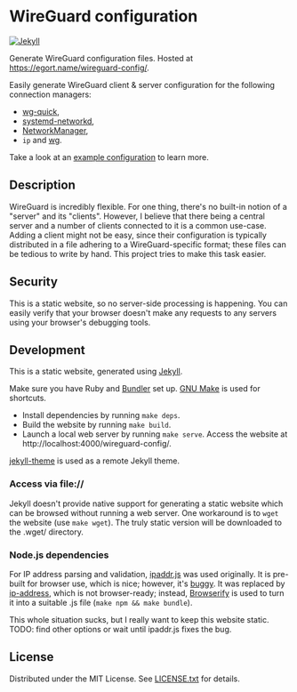WireGuard configuration
=======================

[![Jekyll](https://github.com/egor-tensin/wireguard-config/actions/workflows/jekyll.yml/badge.svg)](https://github.com/egor-tensin/wireguard-config/actions/workflows/jekyll.yml)

Generate WireGuard configuration files.
Hosted at https://egort.name/wireguard-config/.

Easily generate WireGuard client & server configuration for the following
connection managers:

* [wg-quick],
* [systemd-networkd],
* [NetworkManager],
* `ip` and [wg].

[wg-quick]: https://man7.org/linux/man-pages/man8/wg-quick.8.html
[systemd-networkd]: https://www.freedesktop.org/software/systemd/man/systemd.network.html
[NetworkManager]: https://wiki.gnome.org/Projects/NetworkManager
[wg]: https://man7.org/linux/man-pages/man8/wg.8.html

Take a look at an [example configuration] to learn more.

[example configuration]: https://egort.name/wireguard-config/?server_public=iNqGDQ2tltbSN4s3Fpb%2F7PRc2OSwR3%2FbPjOrf8V%2FSmA%3D&server_endpoint=123.123.123.123%3A123&preshared=Moshdr8RNfYUWG%2F0MVOlglzlze3beATD6YumDwCZf5E%3D&client_public=hvfo%2FMgizTRbrktfx3k2Q0Ib0mx0P2N6LRZEYWqkpXc%3D&client_private=qKgmDq8HWaU432qJhEa2Q6pE52P55xBHNOgzB0roP3A%3D&client_ipv4=192.168.123.123%2F24&client_ipv6=fd01%3A2345%3A6789%3A%3A192.168.123.123%2F48

Description
-----------

WireGuard is incredibly flexible.
For one thing, there's no built-in notion of a "server" and its "clients".
However, I believe that there being a central server and a number of clients
connected to it is a common use-case.
Adding a client might not be easy, since their configuration is typically
distributed in a file adhering to a WireGuard-specific format; these files can
be tedious to write by hand.
This project tries to make this task easier.

Security
--------

This is a static website, so no server-side processing is happening.
You can easily verify that your browser doesn't make any requests to any
servers using your browser's debugging tools.

Development
-----------

This is a static website, generated using [Jekyll].

Make sure you have Ruby and [Bundler] set up.
[GNU Make] is used for shortcuts.

* Install dependencies by running `make deps`.
* Build the website by running `make build`.
* Launch a local web server by running `make serve`.
Access the website at http://localhost:4000/wireguard-config/.

[jekyll-theme] is used as a remote Jekyll theme.

[Jekyll]: https://jekyllrb.com/
[Bundler]: https://bundler.io/
[GNU Make]: https://www.gnu.org/software/make/
[jekyll-theme]: https://github.com/egor-tensin/jekyll-theme

### Access via file://

Jekyll doesn't provide native support for generating a static website which can
be browsed without running a web server.
One workaround is to `wget` the website (use `make wget`).
The truly static version will be downloaded to the .wget/ directory.

### Node.js dependencies

For IP address parsing and validation, [ipaddr.js] was used originally.
It is pre-built for browser use, which is nice; however, it's [buggy].
It was replaced by [ip-address], which is not browser-ready; instead,
[Browserify] is used to turn it into a suitable .js file
(`make npm && make bundle`).

This whole situation sucks, but I really want to keep this website static.
TODO: find other options or wait until ipaddr.js fixes the bug.

[ipaddr.js]: https://github.com/whitequark/ipaddr.js
[buggy]: https://github.com/whitequark/ipaddr.js/issues/160
[ip-address]: https://github.com/beaugunderson/ip-address
[Browserify]: https://browserify.org/

License
-------

Distributed under the MIT License.
See [LICENSE.txt] for details.

[LICENSE.txt]: LICENSE.txt
